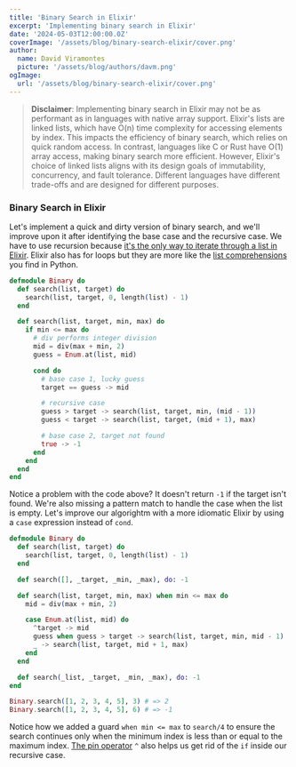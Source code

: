 ```yaml
---
title: 'Binary Search in Elixir'
excerpt: 'Implementing binary search in Elixir'
date: '2024-05-03T12:00:00.0Z'
coverImage: '/assets/blog/binary-search-elixir/cover.png'
author:
  name: David Viramontes
  picture: '/assets/blog/authors/davm.png'
ogImage:
  url: '/assets/blog/binary-search-elixir/cover.png'
---
```


> **Disclaimer**: Implementing binary search in Elixir may not be as performant as in languages with native array support. Elixir's lists are linked lists, which have O(n) time complexity for accessing elements by index. This impacts the efficiency of binary search, which relies on quick random access. In contrast, languages like C or Rust have O(1) array access, making binary search more efficient. However, Elixir's choice of linked lists aligns with its design goals of immutability, concurrency, and fault tolerance. Different languages have different trade-offs and are designed for different purposes.

### Binary Search in Elixir

Let's implement a quick and dirty version of binary search, and we'll improve upon it after identifying the base case and the recursive case. We have to use recursion because [it's the only way to iterate through a list in Elixir](https://hexdocs.pm/elixir/recursion.html). Elixir also has for loops but they are more like the [list comprehensions](https://hashrocket.com/blog/posts/elixir-for-loops-go-beyond-comprehension) you find in Python.

```elixir
defmodule Binary do
  def search(list, target) do
    search(list, target, 0, length(list) - 1)
  end

  def search(list, target, min, max) do
    if min <= max do
      # div performs integer division
      mid = div(max + min, 2)
      guess = Enum.at(list, mid)

      cond do
        # base case 1, lucky guess
        target == guess -> mid

        # recursive case
        guess > target -> search(list, target, min, (mid - 1))
        guess < target -> search(list, target, (mid + 1), max)

        # base case 2, target not found
        true -> -1
      end
    end
  end
end
```

Notice a problem with the code above? It doesn't return `-1` if the target isn't found. We're also missing a pattern match to handle the case when the list is empty. Let's improve our algorightm with a more idiomatic Elixir by using a `case` expression instead of `cond`.

```elixir
defmodule Binary do
  def search(list, target) do
    search(list, target, 0, length(list) - 1)
  end

  def search([], _target, _min, _max), do: -1

  def search(list, target, min, max) when min <= max do
    mid = div(max + min, 2)

    case Enum.at(list, mid) do
      ^target -> mid
      guess when guess > target -> search(list, target, min, mid - 1)
      _ -> search(list, target, mid + 1, max)
    end
  end

  def search(_list, _target, _min, _max), do: -1
end

Binary.search([1, 2, 3, 4, 5], 3) # => 2
Binary.search([1, 2, 3, 4, 5], 6) # => -1
```

Notice how we added a guard `when min <= max` to `search/4` to ensure the search continues only when the minimum index is less than or equal to the maximum index. [The pin operator](https://hexdocs.pm/elixir/pattern-matching.html#the-pin-operator) `^` also helps us get rid of the `if` inside our recursive case.
